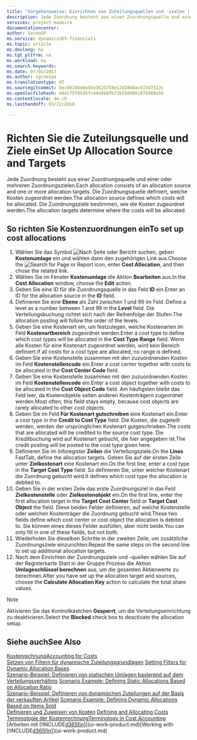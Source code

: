 ```yaml
---
title: 'Vorgehensweise: Einrichten von Zuteilungsquellen und -zielen | Microsoft Docs'
description: Jede Zuordnung besteht aus einer Zuordnungsquelle und einer oder mehreren Zuordnungszielen. Die Zuordnungsquelle definiert, welche Kosten zugeordnet werden. Die Zuordnungsziele bestimmen, wie die Kosten zugeordnet werden.
services: project-madeira
documentationcenter: 
author: SorenGP
ms.service: dynamics365-financials
ms.topic: article
ms.devlang: na
ms.tgt_pltfrm: na
ms.workload: na
ms.search.keywords: 
ms.date: 07/01/2017
ms.author: sgroespe
ms.translationtype: HT
ms.sourcegitcommit: bec0619be0a65e3625759e13d2866ac615d7513c
ms.openlocfilehash: d4dcf5f95d5fc44d4b8fb72b55d905c876989a56
ms.contentlocale: de-ch
ms.lasthandoff: 03/22/2018

---
```

# <a name="set-up-allocation-source-and-targets"></a><span data-ttu-id="ec062-105">Richten Sie die Zuteilungsquelle und Ziele ein</span><span class="sxs-lookup"><span data-stu-id="ec062-105">Set Up Allocation Source and Targets</span></span>
<span data-ttu-id="ec062-106">Jede Zuordnung besteht aus einer Zuordnungsquelle und einer oder mehreren Zuordnungszielen.</span><span class="sxs-lookup"><span data-stu-id="ec062-106">Each allocation consists of an allocation source and one or more allocation targets.</span></span> <span data-ttu-id="ec062-107">Die Zuordnungsquelle definiert, welche Kosten zugeordnet werden.</span><span class="sxs-lookup"><span data-stu-id="ec062-107">The allocation source defines which costs will be allocated.</span></span> <span data-ttu-id="ec062-108">Die Zuordnungsziele bestimmen, wie die Kosten zugeordnet werden.</span><span class="sxs-lookup"><span data-stu-id="ec062-108">The allocation targets determine where the costs will be allocated.</span></span>  

## <a name="to-set-up-cost-allocations"></a><span data-ttu-id="ec062-109">So richten Sie Kostenzuordnungen ein</span><span class="sxs-lookup"><span data-stu-id="ec062-109">To set up cost allocations</span></span>  
1.  <span data-ttu-id="ec062-110">Wählen Sie das Symbol ![Nach Seite oder Bericht suchen](media/ui-search/search_small.png "Symbol Nach Seite oder Bericht suchen"), geben **Kostenumlage** ein und wählen dann den zugehörigen Link aus.</span><span class="sxs-lookup"><span data-stu-id="ec062-110">Choose the ![Search for Page or Report](media/ui-search/search_small.png "Search for Page or Report icon") icon, enter **Cost Allocation**, and then chose the related link.</span></span>  
2.  <span data-ttu-id="ec062-111">Wählen Sie im Fenster **Kostenumlage** die Aktion **Bearbeiten** aus.</span><span class="sxs-lookup"><span data-stu-id="ec062-111">In the **Cost Allocation** window, choose the **Edit** action.</span></span>  
3.  <span data-ttu-id="ec062-112">Geben Sie eine ID für die Zuordnungsquelle in das Feld **ID** ein.</span><span class="sxs-lookup"><span data-stu-id="ec062-112">Enter an ID for the allocation source in the **ID** field.</span></span>  
4.  <span data-ttu-id="ec062-113">Definieren Sie eine **Ebene** als Zahl zwischen 1 und 99 im Feld .</span><span class="sxs-lookup"><span data-stu-id="ec062-113">Define a level as a number between 1 and 99 in the **Level** field.</span></span> <span data-ttu-id="ec062-114">Die Verteilungsbuchung richtet sich nach der Reihenfolge der Stufen.</span><span class="sxs-lookup"><span data-stu-id="ec062-114">The allocation posting will follow the order of the levels.</span></span>  
5.  <span data-ttu-id="ec062-115">Geben Sie eine Kostenart ein, um festzulegen, welche Kostenarten im Feld **Kostenartbereich** zugeordnet werden.</span><span class="sxs-lookup"><span data-stu-id="ec062-115">Enter a cost type to define which cost types will be allocated in the **Cost Type Range** field.</span></span> <span data-ttu-id="ec062-116">Wenn alle Kosten für eine Kostenart zugeordnet werden, wird kein Bereich definiert.</span><span class="sxs-lookup"><span data-stu-id="ec062-116">If all costs for a cost type are allocated, no range is defined.</span></span>  
6.  <span data-ttu-id="ec062-117">Geben Sie eine Kostenstelle zusammen mit den zuzuordnenden Kosten im Feld **Kostenstellencode** ein.</span><span class="sxs-lookup"><span data-stu-id="ec062-117">Enter a cost center together with costs to be allocated in the **Cost Center Code** field.</span></span>  
7.  <span data-ttu-id="ec062-118">Geben Sie eine Kostenstelle zusammen mit den zuzuordnenden Kosten im Feld **Kostenstellencode** ein.</span><span class="sxs-lookup"><span data-stu-id="ec062-118">Enter a cost object together with costs to be allocated in the **Cost Object Code** field.</span></span> <span data-ttu-id="ec062-119">Am häufigsten bleibt das Feld leer, da Kostenobjekte selten anderen Kostenträgern zugeordnet werden.</span><span class="sxs-lookup"><span data-stu-id="ec062-119">Most often, this field stays empty, because cost objects are rarely allocated to other cost objects.</span></span>  
8.  <span data-ttu-id="ec062-120">Geben Sie im Feld **Für Kostenart gutschreiben** eine Kostenart ein.</span><span class="sxs-lookup"><span data-stu-id="ec062-120">Enter a cost type in the **Credit to Cost Type** field.</span></span> <span data-ttu-id="ec062-121">Die Kosten, die zugeteilt werden, werden der ursprünglichen Kostenart gutgeschrieben.</span><span class="sxs-lookup"><span data-stu-id="ec062-121">The costs that are allocated will be credited to the source cost type.</span></span> <span data-ttu-id="ec062-122">Die Kreditbuchung wird auf Kostenart gebucht, die hier angegeben ist.</span><span class="sxs-lookup"><span data-stu-id="ec062-122">The credit posting will be posted to the cost type given here.</span></span>  
9. <span data-ttu-id="ec062-123">Definieren Sie im Inforegister **Zeilen** die Verteilungsziele.</span><span class="sxs-lookup"><span data-stu-id="ec062-123">On the **Lines** FastTab, define the allocation targets.</span></span> <span data-ttu-id="ec062-124">Geben Sie auf der ersten Zeile unter **Zielkostenart** eine Kostenart ein.</span><span class="sxs-lookup"><span data-stu-id="ec062-124">On the first line, enter a cost type in the **Target Cost Type** field.</span></span> <span data-ttu-id="ec062-125">So definieren Sie, unter welcher Kostenart die Zuordnung gebucht wird.</span><span class="sxs-lookup"><span data-stu-id="ec062-125">It defines which cost type the allocation is debited to.</span></span>  
10. <span data-ttu-id="ec062-126">Geben Sie in der ersten Zeile das erste Zuordnungsziel in das Feld **Zielkostenstelle** oder **Zielkostenobjekt** ein.</span><span class="sxs-lookup"><span data-stu-id="ec062-126">On the first line, enter the first allocation target in the **Target Cost Center** field or **Target Cost Object** the field.</span></span> <span data-ttu-id="ec062-127">Diese beiden Felder definieren, auf welche Kostenstelle oder welchen Kostenträger die Zuordnung gebucht wird.</span><span class="sxs-lookup"><span data-stu-id="ec062-127">These two fields define which cost center or cost object the allocation is debited to.</span></span> <span data-ttu-id="ec062-128">Sie können eines dieses Felder ausfüllen, aber nicht beide.</span><span class="sxs-lookup"><span data-stu-id="ec062-128">You can only fill in one of these fields, but not both.</span></span>  
11. <span data-ttu-id="ec062-129">Wiederholen Sie dieselben Schritte in der zweiten Zeile, um zusätzliche Zuordnungsziele einzurichten.</span><span class="sxs-lookup"><span data-stu-id="ec062-129">Repeat the same steps on the second line to set up additional allocation targets.</span></span>  
12. <span data-ttu-id="ec062-130">Nach dem Einrichten der Zuordnungsziele und -quellen wählen Sie auf der Registerkarte Start in der Gruppe Prozess die Aktion **Umlageschlüssel berechnen** aus, um die gesamten Aktienwerte zu berechnen.</span><span class="sxs-lookup"><span data-stu-id="ec062-130">After you have set up the allocation target and sources, choose the **Calculate Allocation Key** action to calculate the total share values.</span></span>  

> [!NOTE]  
>  <span data-ttu-id="ec062-131">Aktivieren Sie das Kontrollkästchen **Gesperrt**, um die Verteilungseinrichtung zu deaktivieren.</span><span class="sxs-lookup"><span data-stu-id="ec062-131">Select the **Blocked** check box to deactivate the allocation setup.</span></span>  

## <a name="see-also"></a><span data-ttu-id="ec062-132">Siehe auch</span><span class="sxs-lookup"><span data-stu-id="ec062-132">See Also</span></span>  
[<span data-ttu-id="ec062-133">Kostenrechnung</span><span class="sxs-lookup"><span data-stu-id="ec062-133">Accounting for Costs</span></span>](finance-manage-cost-accounting.md)  
 <span data-ttu-id="ec062-134">[Setzen von Filtern für dynamische Zuteilungsgrundlagen](finance-setting-filters-for-dynamic-allocation-bases.md) </span><span class="sxs-lookup"><span data-stu-id="ec062-134">[Setting Filters for Dynamic Allocation Bases](finance-setting-filters-for-dynamic-allocation-bases.md) </span></span>  
 <span data-ttu-id="ec062-135">[Szenario-Beispiel: Definieren von statischen Umlagen basierend auf dem Verteilungsverhältnis](finance-scenario-example-defining-static-allocations-based-on-allocation-ratio.md) </span><span class="sxs-lookup"><span data-stu-id="ec062-135">[Scenario Example: Defining Static Allocations Based on Allocation Ratio](finance-scenario-example-defining-static-allocations-based-on-allocation-ratio.md) </span></span>  
 <span data-ttu-id="ec062-136">[Szenario-Beispiel: Definieren von dynamischen Zuteilungen auf der Basis der verkauften Artikel](finance-scenario-example-defining-dynamic-allocations-based-on-items-sold.md) </span><span class="sxs-lookup"><span data-stu-id="ec062-136">[Scenario Example: Defining Dynamic Allocations Based on Items Sold](finance-scenario-example-defining-dynamic-allocations-based-on-items-sold.md) </span></span>  
 <span data-ttu-id="ec062-137">[Definieren und Zuweisen von Kosten](finance-define-and-allocate-costs.md) </span><span class="sxs-lookup"><span data-stu-id="ec062-137">[Defining and Allocating Costs](finance-define-and-allocate-costs.md) </span></span>  
 [<span data-ttu-id="ec062-138">Terminologie der Kostenrechnung</span><span class="sxs-lookup"><span data-stu-id="ec062-138">Terminology in Cost Accounting</span></span>](finance-terminology-in-cost-accounting.md)  
 <span data-ttu-id="ec062-139">[Arbeiten mit [!INCLUDE[d365fin](includes/d365fin_md.md)]](ui-work-product.md)</span><span class="sxs-lookup"><span data-stu-id="ec062-139">[Working with [!INCLUDE[d365fin](includes/d365fin_md.md)]](ui-work-product.md)</span></span>

